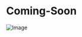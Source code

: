 # Coming-Soon

![Image](https://github.com/user-attachments/assets/655e6aeb-29b3-4dcc-85bf-fc7bf277d07d)
